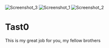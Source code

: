 ![Screenshot_3](https://user-images.githubusercontent.com/86239187/122829746-10286980-d2f0-11eb-860d-beaac0c7a926.png)
![Screenshot_1](https://user-images.githubusercontent.com/86239187/122829749-10c10000-d2f0-11eb-8d9d-d29cdca29c52.png)
![Screenshot_2](https://user-images.githubusercontent.com/86239187/122829751-11599680-d2f0-11eb-92f4-42c87b58a09b.png)
# Tast0
This is my great job for you, my fellow brothers

